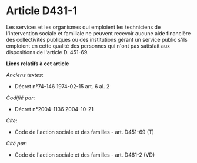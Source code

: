 # Article D431-1

Les services et les organismes qui emploient les techniciens de l'intervention sociale et familiale ne peuvent recevoir
aucune aide financière des collectivités publiques ou des institutions gérant un service public s'ils emploient en cette
qualité des personnes qui n'ont pas satisfait aux dispositions de l'article D. 451-69.

**Liens relatifs à cet article**

_Anciens textes_:

  - Décret n°74-146 1974-02-15 art. 6 al. 2

_Codifié par_:

  - Décret n°2004-1136 2004-10-21

_Cite_:

  - Code de l'action sociale et des familles - art. D451-69 (T)

_Cité par_:

  - Code de l'action sociale et des familles - art. D461-2 (VD)
